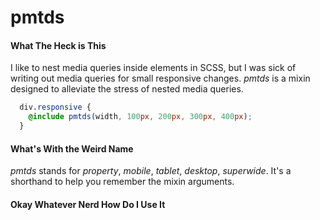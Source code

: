 # pmtds


#### What The Heck is This

I like to nest media queries inside elements in SCSS, but I was sick of writing out media queries for small responsive changes. *pmtds* is a mixin designed to alleviate the stress of nested media queries.

```scss
  div.responsive {
    @include pmtds(width, 100px, 200px, 300px, 400px); 
  }
```


#### What's With the Weird Name

*pmtds* stands for *property*, *mobile*, *tablet*, *desktop*, *superwide*. It's a shorthand to help you remember the mixin arguments.


#### Okay Whatever Nerd How Do I Use It
